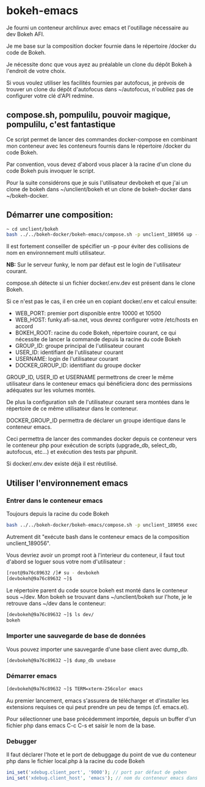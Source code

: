 # bokeh-emacs

Je fourni un conteneur archlinux avec emacs et l'outillage nécessaire au dev Bokeh AFI.

Je me base sur la composition docker fournie dans le répertoire /docker du code de Bokeh.

Je nécessite donc que vous ayez au préalable un clone du dépôt Bokeh à l'endroit de votre choix.

Si vous voulez utiliser les facilités fournies par autofocus, je prévois de trouver un clone du dépôt d'autofocus dans ~/autofocus, n'oubliez pas de configurer votre clé d'API redmine.


## compose.sh, pompulilu, pouvoir magique, pompulilu, c'est fantastique

Ce script permet de lancer des commandes docker-compose en combinant mon conteneur avec les conteneurs fournis dans le répertoire /docker du code Bokeh.

Par convention, vous devez d'abord vous placer à la racine d'un clone du code Bokeh puis invoquer le script.

Pour la suite considérons que je suis l'utilisateur devbokeh et que j'ai un clone de bokeh dans ~/unclient/bokeh et un clone de bokeh-docker dans ~/bokeh-docker.


## Démarrer une composition:

```sh
~ cd unclient/bokeh
bash ../../bokeh-docker/bokeh-emacs/compose.sh -p unclient_189056 up --build -d
```

Il est fortement conseiller de spécifier un -p pour éviter des collisions de nom en environnement multi utilisateur.

__NB:__ Sur le serveur funky, le nom par défaut est le login de l'utilisateur courant.

compose.sh détecte si un fichier docker/.env.dev est présent dans le clone Bokeh.

Si ce n'est pas le cas, il en crée un en copiant docker/.env et calcul ensuite:
* WEB_PORT: premier port disponible entre 10000 et 10500
* WEB_HOST: funky.afi-sa.net, vous devrez configurer votre /etc/hosts en accord
* BOKEH_ROOT: racine du code Bokeh, répertoire courant, ce qui nécessite de lancer la commande depuis la racine du code Bokeh
* GROUP\_ID: groupe principal de l'utilisateur courant
* USER\_ID: identifiant de l'utilisateur courant
* USERNAME: login de l'utilisateur courant
* DOCKER\_GROUP\_ID: identifiant du groupe docker

GROUP\_ID, USER\_ID et USERNAME permettrons de creer le même utilisateur dans le conteneur emacs qui bénéficiera donc des permissions adéquates sur les volumes montés. 

De plus la configuration ssh de l'utilisateur courant sera montées dans le répertoire de ce même utilisateur dans le conteneur.

DOCKER\_GROUP\_ID permettra de déclarer un groupe identique dans le conteneur emacs.

Ceci permettra de lancer des commandes docker depuis ce conteneur vers le conteneur php pour exécution de scripts (upgrade\_db, select\_db, autofocus, etc...) et exécution des tests par phpunit.

Si docker/.env.dev existe déjà il est réutilisé.


## Utiliser l'environnement emacs


### Entrer dans le conteneur emacs

Toujours depuis la racine du code Bokeh

```sh
bash ../../bokeh-docker/bokeh-emacs/compose.sh -p unclient_189056 exec -it emacs bash
```

Autrement dit "exécute bash dans le conteneur emacs de la composition unclient\_189056".

Vous devriez avoir un prompt root à l'interieur du conteneur, il faut tout d'abord se loguer sous votre nom d'utilisateur :

```sh
[root@9a76c89632 /]# su - devbokeh
[devbokeh@9a76c89632 ~]$
```

Le répertoire parent du code source bokeh est monté dans le conteneur sous ~/dev.
Mon bokeh se trouvant dans ~/unclient/bokeh sur l'hote, je le retrouve dans ~/dev dans le conteneur:

```sh
[devbokeh@9a76c89632 ~]$ ls dev/
bokeh
```

### Importer une sauvegarde de base de données

Vous pouvez importer une sauvegarde d'une base client avec dump\_db.

```sh
[devbokeh@9a76c89632 ~]$ dump_db unebase
```

### Démarrer emacs

```sh
[devbokeh@9a76c89632 ~]$ TERM=xterm-256color emacs
```

Au premier lancement, emacs s'assurera de télécharger et d'installer les extensions requises ce qui peut prendre un peu de temps (cf. emacs.el).

Pour sélectionner une base précédemment importée, depuis un buffer d'un fichier php dans emacs C-c C-s et saisir le nom de la base.

### Debugger 

Il faut déclarer l'hote et le port de debuggage du point de vue du conteneur php dans le fichier local.php à la racine du code Bokeh

```php
ini_set('xdebug.client_port', '9000'); // port par défaut de geben
ini_set('xdebug.client_host', 'emacs'); // nom du conteneur emacs dans la composition docker
```
